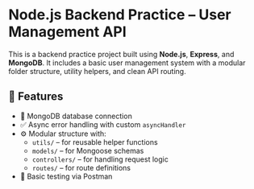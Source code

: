# Node.js Backend Practice – User Management API

This is a backend practice project built using **Node.js**, **Express**, and **MongoDB**. It includes a basic user management system with a modular folder structure, utility helpers, and clean API routing.

## 🔧 Features

- 🔌 MongoDB database connection
- ✅ Async error handling with custom `asyncHandler`
- ⚙️ Modular structure with:
  - `utils/` – for reusable helper functions
  - `models/` – for Mongoose schemas
  - `controllers/` – for handling request logic
  - `routes/` – for route definitions
- 🧪 Basic testing via Postman


